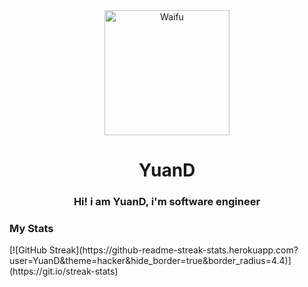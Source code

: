 <div align="center">
    <img src="https://pbs.twimg.com/media/EuDAtdlWQAsBKid.jpg" alt="Waifu" width="200">
    <h1 align="center">YuanD</h1>
    <h3 align="center">Hi! i am YuanD, i'm software engineer</h3>
</div>

<h3>My Stats</h3>
[![GitHub Streak](https://github-readme-streak-stats.herokuapp.com?user=YuanD&theme=hacker&hide_border=true&border_radius=4.4)](https://git.io/streak-stats)
